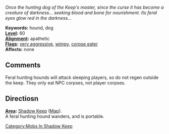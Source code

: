 *Once the hunting dog of the Keep's master, since the curse it has
become a creature of darkness... seeking blood and bone for nourishment.
Its feral eyes glow red in the darkness...*

**Keywords:** hound, dog  
**[Level](Level "wikilink"):** 60  
**[Alignment](Alignment "wikilink"):** apathetic  
**[Flags](:Category:Mob_Types.md "wikilink"):** [very
aggressive](Aggressive_Mobs.md "wikilink"),
[wimpy](Wimpy_Mobs.md "wikilink"), [corpse
eater](Corpse-Eating_Mobs.md "wikilink")  
**Affects:** none

## Comments

Feral hunting hounds will attack sleeping players, so do not regen
outside the keep. They only eat NPC corpses, not player corpses.

## Directiosn

**[Area](:Category:_Areas.md "wikilink"):** [Shadow
Keep](:Category:_Shadow_Keep.md "wikilink")
([Map](Shadow_Keep_Map.md "wikilink")).  
A feral hunting hound wanders, and is portable.

[Category:Mobs In Shadow Keep](Category:Mobs_In_Shadow_Keep "wikilink")

